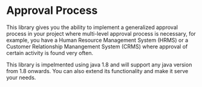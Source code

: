 # Approval Process
This library gives you the ability to implement a generalized approval process in your project where multi-level approval process is necessary, for example, you have a Human Resource Management System (HRMS) or a Customer Relationship Manangement System (CRMS) where approval of certain activity is found very often. 

This library is impelmented using java 1.8 and will support any java version from 1.8 onwards. You can also extend its functionality and make it serve your needs.
